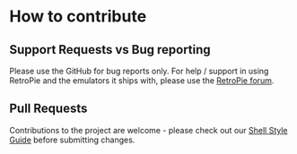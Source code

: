 # How to contribute

## Support Requests vs Bug reporting

Please use the GitHub for bug reports only. For help / support in using RetroPie and the emulators
it ships with, please use the [RetroPie forum](https://retropie.org.uk/forum/).

## Pull Requests

Contributions to the project are welcome - please check out our [Shell Style Guide](https://retropie.org.uk/docs/Shell-Style-Guide/) before submitting changes.
